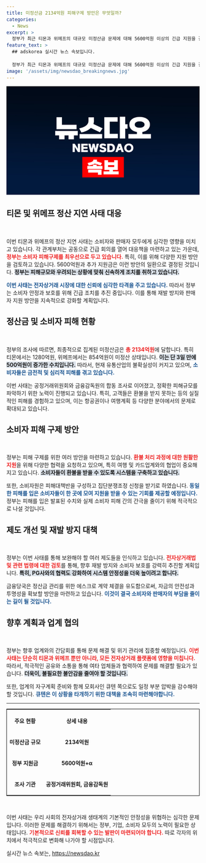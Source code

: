 ```yaml
---
title: 미정산금 2134억원 피해구제 방안은 무엇일까?
categories:
  - News
excerpt: >
  정부가 최근 티몬과 위메프의 대규모 미정산금 문제에 대해 5600억원 이상의 긴급 지원을 결정했다. 소비자 환불과 피해 구제에 나서는 한편, 모기업에 대한 자구 계획 제출을 압박하며 재발 방지를 위한 제도 개선을 추진한다.
feature_text: >
  ## adskorea 실시간 뉴스 속보입니다.

  정부가 최근 티몬과 위메프의 대규모 미정산금 문제에 대해 5600억원 이상의 긴급 지원을 결정했다. 소비자 환불과 피해 구제에 나서는 한편, 모기업에 대한 자구 계획 제출을 압박하며 재발 방지를 위한 제도 개선을 추진한다.
image: '/assets/img/newsdao_breakingnews.jpg'
---
```


<p><img src="/assets/img/newsdao_breakingnews.jpg" alt="adskorea 속보" /></p>

<h2 data-ke-size="size26">티몬 및 위메프 정산 지연 사태 대응</h2>

<p data-ke-size="size16">&nbsp;</p>

<p>이번 티몬과 위메프의 정산 지연 사태는 소비자와 판매자 모두에게 심각한 영향을 미치고 있습니다. 각 관계부처는 공동으로 긴급 회의를 열어 대응책을 마련하고 있는 가운데, <b><span style="color: #ee2323;">정부는 소비자 피해구제를 최우선으로 두고 있습니다.</span></b> 특히, 이를 위해 다양한 지원 방안을 검토하고 있습니다. 5600억원과 추가 지원금은 이런 방안의 일환으로 결정된 것입니다. <b><span style="background-color: #21538527;">정부는 피해규모와 우려되는 상황에 맞춰 신속하게 조치를 취하고 있습니다.</span></b></p>

<p><b><span style="color: #1a5490;">이번 사태는 전자상거래 시장에 대한 신뢰에 심각한 타격을 주고 있습니다.</span></b> 따라서 정부는 소비자 안정과 보호를 위해 긴급 조치를 추진 중입니다. 이를 통해 재발 방지와 판매자 지원 방안을 지속적으로 강화할 계획입니다.</p>

<h2 data-ke-size="size26">정산금 및 소비자 피해 현황</h2>

<p data-ke-size="size16">&nbsp;</p>

<p>정부의 조사에 따르면, 최종적으로 집계된 미정산금은 <b><span style="color: #ee2323;">총 2134억원</span></b>에 달합니다. 특히 티몬에서는 1280억원, 위메프에서는 854억원이 미정산 상태입니다. <b><span style="background-color: #21538527;">이는 단 3일 만에 500억원이 증가한 수치입니다.</span></b> 따라서, 현재 유통산업의 불확실성이 커지고 있으며, <b><span style="color: #1a5490;">소비자들은 금전적 및 심리적 피해를 겪고 있습니다.</span></b></p>

<p>이번 사태는 공정거래위원회와 금융감독원의 합동 조사로 이어졌고, 정확한 피해규모를 파악하기 위한 노력이 진행되고 있습니다. 특히, 고객들은 환불을 받지 못하는 등의 실질적인 피해를 경험하고 있으며, 이는 항공권이나 여행계획 등 다양한 분야에서의 문제로 확대되고 있습니다.</p>

<h2 data-ke-size="size26">소비자 피해 구제 방안</h2>

<p data-ke-size="size16">&nbsp;</p>

<p>정부는 피해 구제를 위한 여러 방안을 마련하고 있습니다. <b><span style="color: #ee2323;">환불 처리 과정에 대한 원활한 지원</span></b>을 위해 다양한 협력을 요청하고 있으며, 특히 여행 및 카드업계와의 협업이 중요해지고 있습니다. <b><span style="background-color: #21538527;">소비자들이 환불을 받을 수 있도록 시스템을 구축하고 있습니다.</span></b></p>

<p>또한, 소비자원은 피해대책반을 구성하고 집단분쟁조정 신청을 받기로 하였습니다. <b><span style="color: #1a5490;">동일한 피해를 입은 소비자들이 한 곳에 모여 지원을 받을 수 있는 기회를 제공할 예정입니다.</span></b> 정부는 피해를 입은 발표된 수치와 실제 소비자 피해 간의 간극을 줄이기 위해 적극적으로 나설 것입니다.</p>

<h2 data-ke-size="size26">제도 개선 및 재발 방지 대책</h2>

<p data-ke-size="size16">&nbsp;</p>

<p>정부는 이번 사태를 통해 보완해야 할 여러 제도들을 인식하고 있습니다. <b><span style="color: #ee2323;">전자상거래법 및 관련 법령에 대한 검토</span></b>를 통해, 향후 재발 방지와 소비자 보호를 강력히 추진할 계획입니다. <b><span style="background-color: #21538527;">특히, PG사와의 협력도 강화하여 시스템 안정성을 더욱 높이려고 합니다.</span></b></p>

<p>금융당국은 정산금 관리를 위한 에스크로 계약 체결을 유도함으로써, 자금의 안전성과 투명성을 확보할 방안을 마련하고 있습니다. <b><span style="color: #1a5490;">이것이 결국 소비자와 판매자의 부담을 줄이는 길이 될 것입니다.</span></b></p>

<h2 data-ke-size="size26">향후 계획과 업계 협의</h2>

<p data-ke-size="size16">&nbsp;</p>

<p>정부는 향후 업계와의 간담회를 통해 문제 해결 및 위기 관리에 집중할 예정입니다. <b><span style="color: #ee2323;">이번 사태는 단순히 티몬과 위메프 뿐만 아니라, 모든 전자상거래 플랫폼에 영향을 미칩니다.</span></b> 따라서, 적극적인 공유와 소통을 통해 여타 업체들과 협력하여 문제를 해결할 필요가 있습니다. <b><span style="background-color: #21538527;">더욱이, 불필요한 불안감을 줄여야 할 것입니다.</span></b></p>

<p>또한, 업계의 자구계획 준비와 함께 모회사인 큐텐 쪽으로도 일정 부분 압박을 감수해야 할 것입니다. <b><span style="color: #1a5490;">큐텐은 이 상황을 타개하기 위한 대책을 조속히 마련해야합니다.</span></b></p>

<hr />

<table style="width:100%; border:1px solid black;">
  <tr>
    <th style="text-align: center; height: 50px;"><b>주요 현황</b></th>
    <th style="text-align: center; height: 50px;"><b>상세 내용</b></th>
  </tr>
  <tr>
    <td style="text-align: center; height: 50px;"><b>미정산금 규모</b></td>
    <td style="text-align: center; height: 50px;"><b>2134억원</b></td>
  </tr>
  <tr>
    <td style="text-align: center; height: 50px;"><b>정부 지원금</b></td>
    <td style="text-align: center; height: 50px;"><b>5600억원+α</b></td>
  </tr>
  <tr>
    <td style="text-align: center; height: 50px;"><b>조사 기관</b></td>
    <td style="text-align: center; height: 50px;"><b>공정거래위원회, 금융감독원</b></td>
  </tr>
</table>

<p data-ke-size="size16">&nbsp;</p>

<p>이번 사태는 우리 사회의 전자상거래 생태계의 기본적인 안정성을 위협하는 심각한 문제입니다. 이러한 문제를 해결하기 위해서는 정부, 기업, 소비자 모두의 노력이 필요한 상태입니다. <b><span style="color: #ee2323;">기본적으로 신뢰를 회복할 수 있는 발판이 마련되어야 합니다.</span></b> 따로 각자의 위치에서 적극적으로 변화해 나가야 할 시점입니다. </p>
실시간 뉴스 속보는, <a href="https://newsdao.kr" rel="dofollow">https://newsdao.kr</a>


